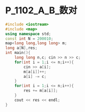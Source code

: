 # P_1102_A_B_数对

<style scoped>
@import '/public/css/cpp.css';
</style>


```cpp
#include <iostream>
#include <map>
using namespace std;
const int N = 200010;
map<long long,long long> m;
long a[N],res;
int main(){
    long long n,c; cin >> n >> c;
    for(int i = 1;i <= n;i++){
        cin >> a[i];
        m[a[i]]++;
        a[i] -= c;
    }
    for(int i = 1;i <= n;i++){
        res += m[a[i]];
    }
    cout << res << endl;
}
```
    